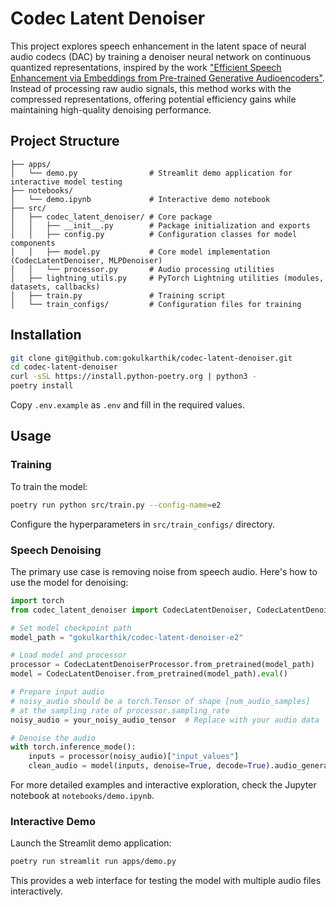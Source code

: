 # Codec Latent Denoiser

This project explores speech enhancement in the latent space of neural audio codecs (DAC) by training a denoiser neural network on continuous quantized representations, inspired by the work ["Efficient Speech Enhancement via Embeddings from Pre-trained Generative Audioencoders"](https://arxiv.org/pdf/2506.11514). Instead of processing raw audio signals, this method works with the compressed representations, offering potential efficiency gains while maintaining high-quality denoising performance.

## Project Structure

```
├── apps/
│   └── demo.py                # Streamlit demo application for interactive model testing
├── notebooks/
│   └── demo.ipynb             # Interactive demo notebook
├── src/
│   ├── codec_latent_denoiser/ # Core package
│   │   ├── __init__.py        # Package initialization and exports
│   │   ├── config.py          # Configuration classes for model components
│   │   ├── model.py           # Core model implementation (CodecLatentDenoiser, MLPDenoiser)
│   │   └── processor.py       # Audio processing utilities
│   ├── lightning_utils.py     # PyTorch Lightning utilities (modules, datasets, callbacks)
│   ├── train.py               # Training script
│   └── train_configs/         # Configuration files for training
```

## Installation

```bash
git clone git@github.com:gokulkarthik/codec-latent-denoiser.git
cd codec-latent-denoiser
curl -sSL https://install.python-poetry.org | python3 -
poetry install
```

Copy `.env.example` as `.env` and fill in the required values.

## Usage

### Training

To train the model:

```bash
poetry run python src/train.py --config-name=e2
```

Configure the hyperparameters in `src/train_configs/` directory.

### Speech Denoising

The primary use case is removing noise from speech audio. Here's how to use the model for denoising:

```python
import torch
from codec_latent_denoiser import CodecLatentDenoiser, CodecLatentDenoiserProcessor

# Set model checkpoint path
model_path = "gokulkarthik/codec-latent-denoiser-e2"

# Load model and processor
processor = CodecLatentDenoiserProcessor.from_pretrained(model_path)
model = CodecLatentDenoiser.from_pretrained(model_path).eval()

# Prepare input audio
# noisy_audio should be a torch.Tensor of shape [num_audio_samples] 
# at the sampling rate of processor.sampling_rate
noisy_audio = your_noisy_audio_tensor  # Replace with your audio data

# Denoise the audio
with torch.inference_mode():
    inputs = processor(noisy_audio)["input_values"]
    clean_audio = model(inputs, denoise=True, decode=True).audio_generated[0][0]
```

For more detailed examples and interactive exploration, check the Jupyter notebook at `notebooks/demo.ipynb`.

### Interactive Demo

Launch the Streamlit demo application:

```bash
poetry run streamlit run apps/demo.py
```

This provides a web interface for testing the model with multiple audio files interactively.